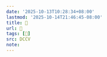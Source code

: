 ```yaml
---
date: '2025-10-13T10:28:34+08:00'
lastmod: '2025-10-14T21:46:45-08:00'
title: 􄤙
url: 􄤙
tags: [𥕰]
src: DCCV
note:
---
```

